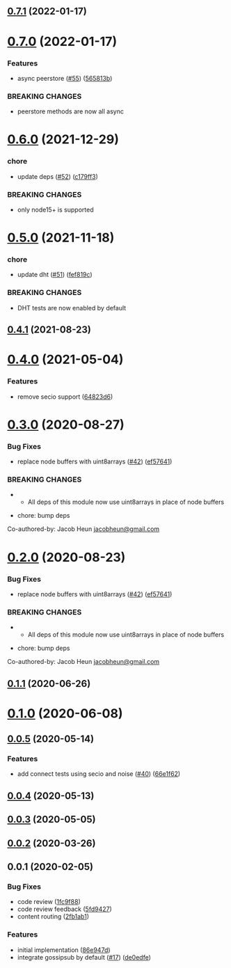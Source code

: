 ## [0.7.1](https://github.com/libp2p/interop/compare/v0.7.0...v0.7.1) (2022-01-17)



# [0.7.0](https://github.com/libp2p/interop/compare/v0.6.0...v0.7.0) (2022-01-17)


### Features

* async peerstore ([#55](https://github.com/libp2p/interop/issues/55)) ([565813b](https://github.com/libp2p/interop/commit/565813b714a618bdb9e25b3e44a7fdfd45ba2d37))


### BREAKING CHANGES

* peerstore methods are now all async



# [0.6.0](https://github.com/libp2p/interop/compare/v0.5.0...v0.6.0) (2021-12-29)


### chore

* update deps ([#52](https://github.com/libp2p/interop/issues/52)) ([c179ff3](https://github.com/libp2p/interop/commit/c179ff3c2440f35a2dd2e358366231dac6d51b22))


### BREAKING CHANGES

* only node15+ is supported



# [0.5.0](https://github.com/libp2p/interop/compare/v0.4.1...v0.5.0) (2021-11-18)


### chore

* update dht ([#51](https://github.com/libp2p/interop/issues/51)) ([fef819c](https://github.com/libp2p/interop/commit/fef819c200f6bada1e51f06d3b54a0be3eb257de))


### BREAKING CHANGES

* DHT tests are now enabled by default



## [0.4.1](https://github.com/libp2p/interop/compare/v0.4.0...v0.4.1) (2021-08-23)



<a name="0.4.0"></a>
# [0.4.0](https://github.com/libp2p/interop/compare/v0.3.0...v0.4.0) (2021-05-04)


### Features

* remove secio support ([64823d6](https://github.com/libp2p/interop/commit/64823d6))



<a name="0.3.0"></a>
# [0.3.0](https://github.com/libp2p/interop/compare/v0.1.1...v0.3.0) (2020-08-27)


### Bug Fixes

* replace node buffers with uint8arrays ([#42](https://github.com/libp2p/interop/issues/42)) ([ef57641](https://github.com/libp2p/interop/commit/ef57641))


### BREAKING CHANGES

* - All deps of this module now use uint8arrays in place of node buffers

* chore: bump deps

Co-authored-by: Jacob Heun <jacobheun@gmail.com>



<a name="0.2.0"></a>
# [0.2.0](https://github.com/libp2p/interop/compare/v0.1.1...v0.2.0) (2020-08-23)


### Bug Fixes

* replace node buffers with uint8arrays ([#42](https://github.com/libp2p/interop/issues/42)) ([ef57641](https://github.com/libp2p/interop/commit/ef57641))


### BREAKING CHANGES

* - All deps of this module now use uint8arrays in place of node buffers

* chore: bump deps

Co-authored-by: Jacob Heun <jacobheun@gmail.com>



<a name="0.1.1"></a>
## [0.1.1](https://github.com/libp2p/interop/compare/v0.1.0...v0.1.1) (2020-06-26)



<a name="0.1.0"></a>
# [0.1.0](https://github.com/libp2p/interop/compare/v0.0.5...v0.1.0) (2020-06-08)



<a name="0.0.5"></a>
## [0.0.5](https://github.com/libp2p/interop/compare/v0.0.4...v0.0.5) (2020-05-14)


### Features

* add connect tests using secio and noise ([#40](https://github.com/libp2p/interop/issues/40)) ([66e1f62](https://github.com/libp2p/interop/commit/66e1f62))



<a name="0.0.4"></a>
## [0.0.4](https://github.com/libp2p/interop/compare/v0.0.3...v0.0.4) (2020-05-13)



<a name="0.0.3"></a>
## [0.0.3](https://github.com/libp2p/interop/compare/v0.0.2...v0.0.3) (2020-05-05)



<a name="0.0.2"></a>
## [0.0.2](https://github.com/libp2p/interop/compare/v0.0.1...v0.0.2) (2020-03-26)



<a name="0.0.1"></a>
## 0.0.1 (2020-02-05)


### Bug Fixes

* code review ([1fc9f88](https://github.com/libp2p/interop/commit/1fc9f88))
* code review feedback ([5fd9427](https://github.com/libp2p/interop/commit/5fd9427))
* content routing ([2fb1ab1](https://github.com/libp2p/interop/commit/2fb1ab1))


### Features

* initial implementation ([86e947d](https://github.com/libp2p/interop/commit/86e947d))
* integrate gossipsub by default ([#17](https://github.com/libp2p/interop/issues/17)) ([de0edfe](https://github.com/libp2p/interop/commit/de0edfe))



